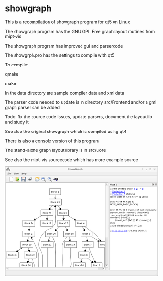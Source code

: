 # showgraph

This is a recompilation of showgraph program for qt5 on Linux

The showgraph program has the GNU GPL Free graph layout routines from mipt-vis

The showgraph program has improved gui and parsercode

The showgrph.pro has the settings to compile with qt5

To compile:

qmake

make

In the data directory are sample compiler data and xml data

The parser code needed to update is in directory src/Frontend and/or a gml graph parser can be added

Todo: fix the source code issues, update parsers, document the layout lib and study it

See also the original showgraph which is compiled using qt4

There is also a console version of this program

The stand-alone graph layout library is in src/Core

See also the mipt-vis sourcecode which has more example source

![screenshot](./screenshot.png)

